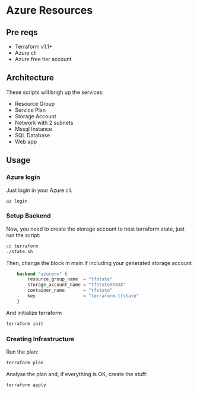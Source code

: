# Azure Resources

## Pre reqs

* Terraform v1.1+
* Azure cli
* Azure free tier account

## Architecture

These scripts will brigh up the services:

* Resource Group
* Service Plan
* Storage Account
* Network with 2 subnets
* Mssql Instance
* SQL Database
* Web app

## Usage

### Azure login

Just login in your Azure cli.

```
az login
```

### Setup Backend

Now, you need to create the storage account to host terraform state, just run the script:

```bash
cd terraform
./state.sh
```

Then, change the block in main.if including your generated storage account

```terraform
    backend "azurerm" {
        resource_group_name  = "tfstate"
        storage_account_name = "tfstateXXXXX"
        container_name       = "tfstate"
        key                  = "terraform.tfstate"
    }
```
And initialize terraform

```bash
terraform init
```
### Creating Infrastructure

Run the plan:

```bash
terraform plan
```

Analyse the plan and, if everything is OK, create the stuff:

```bash
terraform apply
```
